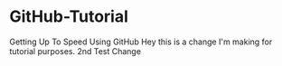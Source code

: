 # GitHub-Tutorial
Getting Up To Speed Using GitHub
Hey this is a change I'm making for tutorial purposes.
2nd Test Change
